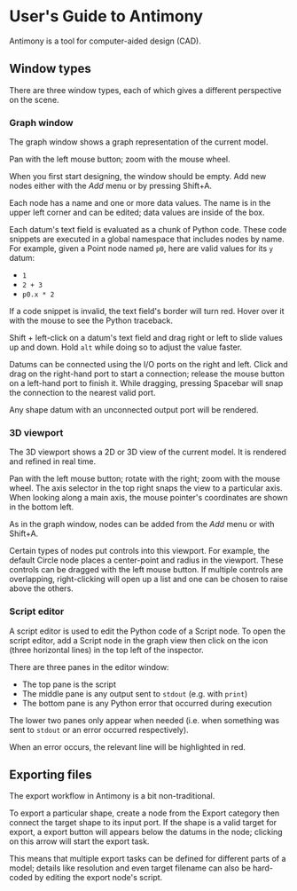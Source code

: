 User's Guide to Antimony
========================

Antimony is a tool for computer-aided design (CAD).

Window types
------------

There are three window types, each of which gives a different perspective on the scene.

### Graph window
The graph window shows a graph representation of the current model.

Pan with the left mouse button;
zoom with the mouse wheel.

When you first start designing, the window should be empty.
Add new nodes either with the *Add* menu or by pressing Shift+A.

Each node has a name and one or more data values.
The name is in the upper left corner and can be edited;
data values are inside of the box.

Each datum's text field is evaluated as a chunk of Python code.
These code snippets are executed in a global namespace that includes nodes by name.
For example, given a Point node named `p0`,
here are valid values for its `y` datum:
- `1`
- `2 + 3`
- `p0.x * 2`

If a code snippet is invalid, the text field's border will turn red.
Hover over it with the mouse to see the Python traceback.

Shift + left-click on a datum's text field and drag right or left to slide values up and down.
Hold `alt` while doing so to adjust the value faster.

Datums can be connected using the I/O ports on the right and left.
Click and drag on the right-hand port to start a connection;
release the mouse button on a left-hand port to finish it.
While dragging, pressing Spacebar will snap the connection to the nearest valid port.

Any shape datum with an unconnected output port will be rendered.

### 3D viewport
The 3D viewport shows a 2D or 3D view of the current model.
It is rendered and refined in real time.

Pan with the left mouse button;
rotate with the right;
zoom with the mouse wheel.
The axis selector in the top right snaps the view to a particular axis.
When looking along a main axis,
the mouse pointer's coordinates are shown in the bottom left.

As in the graph window,
nodes can be added from the *Add* menu or with Shift+A.

Certain types of nodes put controls into this viewport.
For example, the default Circle node places a center-point and radius in the viewport.
These controls can be dragged with the left mouse button.
If multiple controls are overlapping,
right-clicking will open up a list and one can be chosen to raise above the others.

### Script editor
A script editor is used to edit the Python code of a Script node.
To open the script editor,
add a Script node in the graph view
then click on the icon (three horizontal lines)
in the top left of the inspector.

There are three panes in the editor window:
- The top pane is the script
- The middle pane is any output sent to `stdout` (e.g. with `print`)
- The bottom pane is any Python error that occurred during execution

The lower two panes only appear when needed
(i.e. when something was sent to `stdout`
or an error occurred respectively).

When an error occurs, the relevant line will be highlighted in red.

Exporting files
---------------
The export workflow in Antimony is a bit non-traditional.

To export a particular shape, create a node from the Export category then
connect the target shape to its input port.  If the shape is a valid target
for export, a export button will appears below the datums in the node;
clicking on this arrow will start the export task.

This means that multiple export tasks can be defined for different parts of
a model; details like resolution and even target filename can also be
hard-coded by editing the export node's script.
